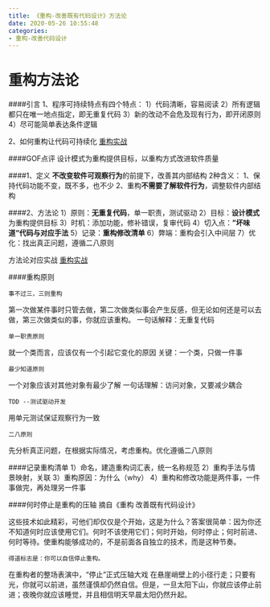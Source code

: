 ```yaml
---
title: 《重构-改善既有代码设计》方法论
date: 2020-05-26 10:55:48
categories:
- 重构-改善代码设计
---
```

# 重构方法论
####引言
1、程序可持续特点有四个特点：
1）代码清晰，容易阅读
2）所有逻辑都只在唯一地点指定，即无重复代码
3）新的改动不会危及现有行为，即开闭原则
4）尽可能简单表达条件逻辑

2、如何重构让代码可持续化
[重构实战](https://www.jianshu.com/p/e8c9649ae347)

####GOF点评
设计模式为重构提供目标，以重构方式改进软件质量

####1、定义
**不改变软件可观察行为**的前提下，改善其内部结构
2种含义：
1、保持代码功能不变，既不多，也不少
2、重构**不需要了解软件行为**，调整软件内部结构

####2、方法论
1）原则：**无重复代码**，单一职责，测试驱动
2）目标：**设计模式**为重构提供目标
3）时机：添加功能，修补错误，复审代码
4）切入点：**”坏味道“代码与对应手法**
5）记录：**重构修改清单**
6）弊端：重构会引入中间层
7）优化：找出真正问题，遵循二八原则

方法论对应实战
[重构实战](https://www.jianshu.com/p/e8c9649ae347)

####重构原则
```
事不过三，三则重构
```
第一次做某件事时只管去做，第二次做类似事会产生反感，但无论如何还是可以去做，第三次做类似的事，你就应该重构。
一句话解释：无重复代码
```
单一职责原则
```
就一个类而言，应该仅有一个引起它变化的原因
关键：一个类，只做一件事
```
最少知道原则
```
一个对象应该对其他对象有最少了解
一句话理解：访问对象，又要减少耦合

```
TDD --测试驱动开发
```
用单元测试保证观察行为一致

```
二八原则
```
先分析真正问题，在根据实际情况，考虑重构。优化遵循二八原则

####记录重构清单
1）命名，建造重构词汇表，统一名称规范
2）重构手法与情景映射，关联
3）重构原因：为什么（why）
4）重构和修改功能是两件事，一件事做完，再处理另一件事

####何时停止是重构的压轴
摘自《重构 改善既有代码设计》

这些技术如此精彩，可他们却仅仅是个开始，这是为什么？答案很简单：因为你还不知道何时应该使用它们。何时不该使用它们；何时开始，何时停止；何时前进、何时等待。使重构能够成功的，不是前面各自独立的技术，而是这种节奏。
```
得道标志是：你可以自信停止重构。
```
在重构者的整场表演中，“停止”正式压轴大戏
在悬崖峭壁上的小径行走；只要有光，你就可以前进，虽然谨慎却仍然自信。但是，一旦太阳下山，你就应该停止前进；夜晚你就应该睡觉，并且相信明天早晨太阳仍然升起。
